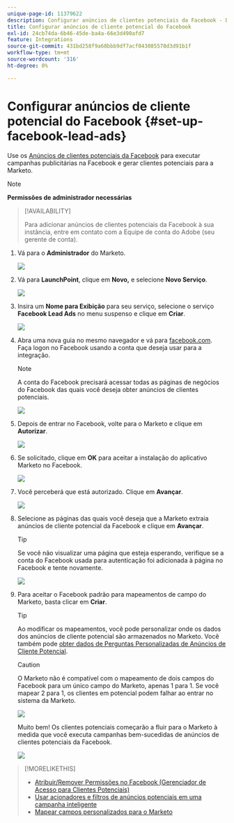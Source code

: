 ```yaml
---
unique-page-id: 11379622
description: Configurar anúncios de clientes potenciais da Facebook - Documentação do Marketo - Documentação do produto
title: Configurar anúncios de cliente potencial do Facebook
exl-id: 24cb74da-6b46-45de-ba4a-66e3d490afd7
feature: Integrations
source-git-commit: 431bd258f9a68bbb9df7acf043085578d3d91b1f
workflow-type: tm+mt
source-wordcount: '316'
ht-degree: 0%

---
```


# Configurar anúncios de cliente potencial do Facebook {#set-up-facebook-lead-ads}

Use os [Anúncios de clientes potenciais da Facebook](https://www.facebook.com/business/a/lead-ads) para executar campanhas publicitárias na Facebook e gerar clientes potenciais para a Marketo.

>[!NOTE]
>
>**Permissões de administrador necessárias**

>[!AVAILABILITY]
>
>Para adicionar anúncios de clientes potenciais da Facebook à sua instância, entre em contato com a Equipe de conta do Adobe (seu gerente de conta).

1. Vá para o **Administrador** do Marketo.

   ![](assets/image2016-11-29-10-3a50-3a29.png)

1. Vá para **LaunchPoint**, clique em **Novo,** e selecione **Novo Serviço**.

   ![](assets/image2016-11-29-10-3a51-3a11.png)

1. Insira um **Nome para Exibição** para seu serviço, selecione o serviço **Facebook Lead Ads** no menu suspenso e clique em **Criar**.

   ![](assets/image2016-11-29-10-3a51-3a47.png)

1. Abra uma nova guia no mesmo navegador e vá para [facebook.com](https://www.facebook.com). Faça logon no Facebook usando a conta que deseja usar para a integração.

   >[!NOTE]
   >
   >A conta do Facebook precisará acessar todas as páginas de negócios do Facebook das quais você deseja obter anúncios de clientes potenciais.

   ![](assets/image2016-11-29-10-3a52-3a29.png)

1. Depois de entrar no Facebook, volte para o Marketo e clique em **Autorizar**.

   ![](assets/image2016-11-29-10-3a52-3a51.png)

1. Se solicitado, clique em **OK** para aceitar a instalação do aplicativo Marketo no Facebook.

   ![](assets/image2016-11-29-10-3a56-3a3.png)

1. Você perceberá que está autorizado. Clique em **Avançar**.

   ![](assets/image2016-11-29-10-3a56-3a28.png)

1. Selecione as páginas das quais você deseja que a Marketo extraia anúncios de cliente potencial da Facebook e clique em **Avançar**.

   >[!TIP]
   >
   >Se você não visualizar uma página que esteja esperando, verifique se a conta do Facebook usada para autenticação foi adicionada à página no Facebook e tente novamente.

   ![](assets/image2016-11-29-10-3a58-3a36.png)

1. Para aceitar o Facebook padrão para mapeamentos de campo do Marketo, basta clicar em **Criar**.

   >[!TIP]
   >
   >Ao modificar os mapeamentos, você pode personalizar onde os dados dos anúncios de cliente potencial são armazenados no Marketo. Você também pode [obter dados de Perguntas Personalizadas de Anúncios de Cliente Potencial](/help/marketo/product-docs/demand-generation/facebook/set-up-facebook-lead-ads/map-custom-fields-to-marketo.md).

   >[!CAUTION]
   >
   >O Marketo não é compatível com o mapeamento de dois campos do Facebook para um único campo do Marketo, apenas 1 para 1. Se você mapear 2 para 1, os clientes em potencial podem falhar ao entrar no sistema da Marketo.

   ![](assets/image2016-11-29-11-3a0-3a2.png)

   Muito bem! Os clientes potenciais começarão a fluir para o Marketo à medida que você executa campanhas bem-sucedidas de anúncios de clientes potenciais da Facebook.

   ![](assets/image2016-11-29-12-3a32-3a54.png)

>[!MORELIKETHIS]
>
>* [Atribuir/Remover Permissões no Facebook (Gerenciador de Acesso para Clientes Potenciais)](https://www.facebook.com/business/help/540596413257598?id=735435806665862)
>* [Usar acionadores e filtros de anúncios potenciais em uma campanha inteligente](/help/marketo/product-docs/demand-generation/facebook/use-lead-ads-filters-and-triggers-in-a-smart-campaign.md)
>* [Mapear campos personalizados para o Marketo](/help/marketo/product-docs/demand-generation/facebook/set-up-facebook-lead-ads/map-custom-fields-to-marketo.md)
